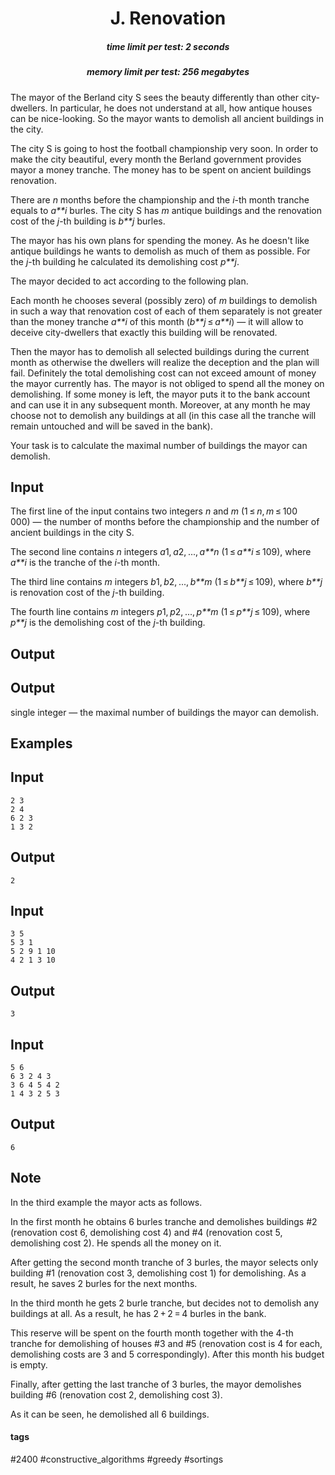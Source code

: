 <h1 style='text-align: center;'> J. Renovation</h1>

<h5 style='text-align: center;'>time limit per test: 2 seconds</h5>
<h5 style='text-align: center;'>memory limit per test: 256 megabytes</h5>

The mayor of the Berland city S sees the beauty differently than other city-dwellers. In particular, he does not understand at all, how antique houses can be nice-looking. So the mayor wants to demolish all ancient buildings in the city.

The city S is going to host the football championship very soon. In order to make the city beautiful, every month the Berland government provides mayor a money tranche. The money has to be spent on ancient buildings renovation.

There are *n* months before the championship and the *i*-th month tranche equals to *a**i* burles. The city S has *m* antique buildings and the renovation cost of the *j*-th building is *b**j* burles.

The mayor has his own plans for spending the money. As he doesn't like antique buildings he wants to demolish as much of them as possible. For the *j*-th building he calculated its demolishing cost *p**j*.

The mayor decided to act according to the following plan.

Each month he chooses several (possibly zero) of *m* buildings to demolish in such a way that renovation cost of each of them separately is not greater than the money tranche *a**i* of this month (*b**j* ≤ *a**i*) — it will allow to deceive city-dwellers that exactly this building will be renovated.

Then the mayor has to demolish all selected buildings during the current month as otherwise the dwellers will realize the deception and the plan will fail. Definitely the total demolishing cost can not exceed amount of money the mayor currently has. The mayor is not obliged to spend all the money on demolishing. If some money is left, the mayor puts it to the bank account and can use it in any subsequent month. Moreover, at any month he may choose not to demolish any buildings at all (in this case all the tranche will remain untouched and will be saved in the bank).

Your task is to calculate the maximal number of buildings the mayor can demolish.

## Input

The first line of the input contains two integers *n* and *m* (1 ≤ *n*, *m* ≤ 100 000) — the number of months before the championship and the number of ancient buildings in the city S.

The second line contains *n* integers *a*1, *a*2, ..., *a**n* (1 ≤ *a**i* ≤ 109), where *a**i* is the tranche of the *i*-th month.

The third line contains *m* integers *b*1, *b*2, ..., *b**m* (1 ≤ *b**j* ≤ 109), where *b**j* is renovation cost of the *j*-th building.

The fourth line contains *m* integers *p*1, *p*2, ..., *p**m* (1 ≤ *p**j* ≤ 109), where *p**j* is the demolishing cost of the *j*-th building.

## Output

## Output

 single integer — the maximal number of buildings the mayor can demolish.

## Examples

## Input


```
2 3  
2 4  
6 2 3  
1 3 2  

```
## Output


```
2  

```
## Input


```
3 5  
5 3 1  
5 2 9 1 10  
4 2 1 3 10  

```
## Output


```
3  

```
## Input


```
5 6  
6 3 2 4 3  
3 6 4 5 4 2  
1 4 3 2 5 3  

```
## Output


```
6  

```
## Note

In the third example the mayor acts as follows.

In the first month he obtains 6 burles tranche and demolishes buildings #2 (renovation cost 6, demolishing cost 4) and #4 (renovation cost 5, demolishing cost 2). He spends all the money on it.

After getting the second month tranche of 3 burles, the mayor selects only building #1 (renovation cost 3, demolishing cost 1) for demolishing. As a result, he saves 2 burles for the next months.

In the third month he gets 2 burle tranche, but decides not to demolish any buildings at all. As a result, he has 2 + 2 = 4 burles in the bank.

This reserve will be spent on the fourth month together with the 4-th tranche for demolishing of houses #3 and #5 (renovation cost is 4 for each, demolishing costs are 3 and 5 correspondingly). After this month his budget is empty.

Finally, after getting the last tranche of 3 burles, the mayor demolishes building #6 (renovation cost 2, demolishing cost 3).

As it can be seen, he demolished all 6 buildings.



#### tags 

#2400 #constructive_algorithms #greedy #sortings 
